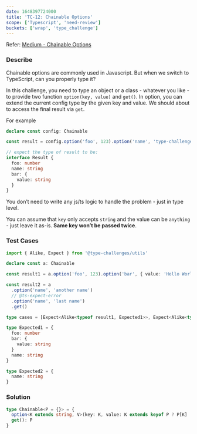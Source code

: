 ```yaml
---
date: 1648397724000
title: 'TC-12: Chainable Options'
scope: ['Typescript', 'need-review']
buckets: ['wrap', 'type_challenge']
---
```


Refer: [Medium - Chainable Options](https://github.com/type-challenges/type-challenges/blob/master/questions/12-medium-chainable-options/README.md)

### Describe

Chainable options are commonly used in Javascript. But when we switch to TypeScript, can you properly type it?

In this challenge, you need to type an object or a class - whatever you like - to provide two function `option(key, value)` and `get()`. In option, you can extend the current config type by the given key and value. We should about to access the final result via `get`.

For example

```typescript
declare const config: Chainable

const result = config.option('foo', 123).option('name', 'type-challenges').option('bar', { value: 'Hello World' }).get()

// expect the type of result to be:
interface Result {
  foo: number
  name: string
  bar: {
    value: string
  }
}
```

You don’t need to write any js/ts logic to handle the problem - just in type level.

You can assume that `key` only accepts `string` and the value can be `anything` - just leave it as-is. **Same key won’t be passed twice**.

### Test Cases

```typescript
import { Alike, Expect } from '@type-challenges/utils'

declare const a: Chainable

const result1 = a.option('foo', 123).option('bar', { value: 'Hello World' }).option('name', 'type-challenges').get()

const result2 = a
  .option('name', 'another name')
  // @ts-expect-error
  .option('name', 'last name')
  .get()

type cases = [Expect<Alike<typeof result1, Expected1>>, Expect<Alike<typeof result2, Expected2>>]

type Expected1 = {
  foo: number
  bar: {
    value: string
  }
  name: string
}

type Expected2 = {
  name: string
}
```

### Solution

```typescript
type Chainable<P = {}> = {
  option<K extends string, V>(key: K, value: K extends keyof P ? P[K] : V): Chainable<P & { [props in K]: K extends keyof P ? P[K] : V }>
  get(): P
}
```
